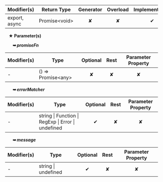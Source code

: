 | Modifier(s)                            | Return Type                    | Generator                        | Overload                         | Implementation                        |
|----------------------------------------|--------------------------------|:--------------------------------:|:--------------------------------:|:-------------------------------------:|
| export, async | Promise&lt;void&gt; | ✘ | ✘  | ✔ |

&nbsp;&nbsp; **&#9733; Parameter(s)**

&nbsp;&nbsp;&nbsp;&nbsp;&nbsp; _**&#10149; promiseFn**_

| Modifier(s)                              | Type                        | Optional                           | Rest                          | Parameter Property                          |
|------------------------------------------|-----------------------------|:----------------------------------:|:-----------------------------:|:-------------------------------------------:|
| - | () =&gt; Promise&lt;any&gt; | ✘  | ✘ | ✘ |

&nbsp;&nbsp;&nbsp;&nbsp;&nbsp; _**&#10149; errorMatcher**_

| Modifier(s)                              | Type                        | Optional                           | Rest                          | Parameter Property                          |
|------------------------------------------|-----------------------------|:----------------------------------:|:-----------------------------:|:-------------------------------------------:|
| - | string &#124; Function &#124; RegExp &#124; Error &#124; undefined | ✔  | ✘ | ✘ |

&nbsp;&nbsp;&nbsp;&nbsp;&nbsp; _**&#10149; message**_

| Modifier(s)                              | Type                        | Optional                           | Rest                          | Parameter Property                          |
|------------------------------------------|-----------------------------|:----------------------------------:|:-----------------------------:|:-------------------------------------------:|
| - | string &#124; undefined | ✔  | ✘ | ✘ |
